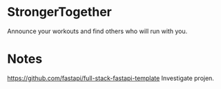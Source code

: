 # StrongerTogether
Announce your workouts and find others who will run with you. 


# Notes
https://github.com/fastapi/full-stack-fastapi-template
Investigate projen. 